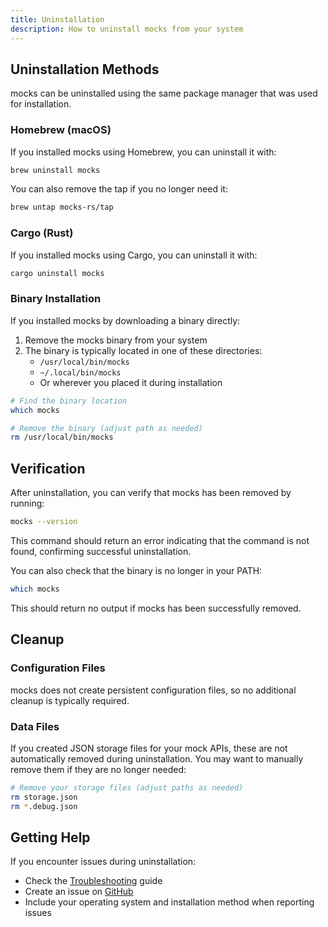 ```yaml
---
title: Uninstallation
description: How to uninstall mocks from your system
---
```


## Uninstallation Methods

mocks can be uninstalled using the same package manager that was used for installation.

### Homebrew (macOS)

If you installed mocks using Homebrew, you can uninstall it with:

```bash
brew uninstall mocks
```

You can also remove the tap if you no longer need it:

```bash
brew untap mocks-rs/tap
```

### Cargo (Rust)

If you installed mocks using Cargo, you can uninstall it with:

```bash
cargo uninstall mocks
```

### Binary Installation

If you installed mocks by downloading a binary directly:

1. Remove the mocks binary from your system
2. The binary is typically located in one of these directories:
   - `/usr/local/bin/mocks`
   - `~/.local/bin/mocks`
   - Or wherever you placed it during installation

```bash
# Find the binary location
which mocks

# Remove the binary (adjust path as needed)
rm /usr/local/bin/mocks
```

## Verification

After uninstallation, you can verify that mocks has been removed by running:

```bash
mocks --version
```

This command should return an error indicating that the command is not found, confirming successful uninstallation.

You can also check that the binary is no longer in your PATH:

```bash
which mocks
```

This should return no output if mocks has been successfully removed.

## Cleanup

### Configuration Files

mocks does not create persistent configuration files, so no additional cleanup is typically required.

### Data Files

If you created JSON storage files for your mock APIs, these are not automatically removed during uninstallation. You may want to manually remove them if they are no longer needed:

```bash
# Remove your storage files (adjust paths as needed)
rm storage.json
rm *.debug.json
```

## Getting Help

If you encounter issues during uninstallation:

- Check the [Troubleshooting](/troubleshooting/) guide
- Create an issue on [GitHub](https://github.com/mocks-rs/mocks/issues)
- Include your operating system and installation method when reporting issues